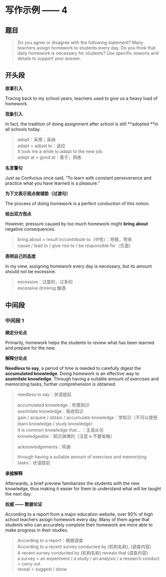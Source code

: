 # 写作示例 —— 4

## 题目

> Do you agree or disagree with the following statement? Many teachers assign homework to students every day. Do you think that daily homework is necessary for students? Use specific reasons and details to support your answer.

## 开头段

**故事引入**

Tracing back to my school years, teachers used to give us a heavy load of homework.

**现象引入**

In fact, the tradition of doing assignment after school is still **adopted **in all schools today.

> adopt：采用；采纳\
> adapt = adjust to：适应\
> It took me a while to adapt to the new job.\
> adept at = good at：善于，熟练

**名言警句**

Just as Confucius once said, “To learn with constant perseverance and practice what you have learned is a pleasure.”&#x20;

**为下文表示观点做铺垫（过渡句）**

The process of doing homework is a perfect conduction of this notion.

**给出双方观点**

However, pressure caused by too much homework might **bring about** negative consequences.

> bring about = result in/contribute to（中性）：导致，带来\
> cause / lead to / give rise to / be responsible for（负面）

**表明自己的态度**

In my view, assigning homework every day is necessary, but its amount should not be excessive.

> excessive：过度的，过多的\
> excessive drinknig 酗酒

## 中间段

### 中间段 1

**确定分论点**

Primarily, homework helps the students to review what has been learned and prepare for the new.

**解释分论点**

**Needless to say**, a period of time is needed to carefully digest the **accumulated knowledge**. Doing homework is an effective way to **assimilate knowledge**. Through having a suitable amount of exercises and memorizing tasks, further comprehension is obtained.

> needless to say：状语提前
>
> accumulated knowledge：积累知识\
> assimilate knowledge：吸收知识\
> gain / acquire / obtain / accumulate knowledge：学知识（不可以使用 learn knowledge / study knowledge）\
> It is common knowledge that... ：主语从句\
> knowledgeable：知识渊博的（注意 e 不要省略）
>
> acknowledgements：鸣谢
>
> through having a suitable amount of exercises and memorizing tasks：状语提前

**承接解释**

Afterwards, a brief preview familiarizes the students with the new knowledge, thus making it easier for them to understand what will be taught the next day.

**权威 —— 数据论证**

According to a report from a major education website, over 90% of high school teachers assign homework every day. Many of them agree that students who can accurately complete their homework are more able to make progress in their studies.

> According to a report：根据调查\
> According to a recent survey conducted by (机构名称), (调查内容)\
> A recent survey conducted by (机构名称) reveals that (调查内容)\
> a survey = an experiment / a study / an analysis / a research conduct = carry out\
> reveal = suggest / show

